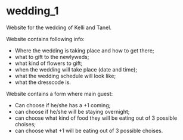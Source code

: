 # wedding_1
Website for the wedding of Kelli and Tanel.

Website contains following info:
* Where the wedding is taking place and how to get there;
* what to gift to the newlyweds;
* what kind of flowers to gift;
* when the wedding will take place (date and time);
* what the wedding schedule will look like;
* what the dresscode is.

Website contains a form where main guest:
* Can choose if he/she has a +1 coming;
* can choose if he/she will be staying overnight;
* can choose what kind of food they  will be eating out of 3 possible choises;
* can choose what +1 will be eating out of 3 possible choises.
